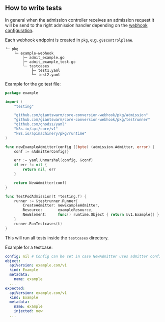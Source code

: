 ## How to write tests

In general when the admission controller receives an admission request it will be send to the right admission handler depending on the [webhook configuration](../helm/core-conversion-webhook/templates/webhook.yaml).

Each webhook endpoint is created in `pkg`, e.g. `g8scontrolplane`.

```
└─ pkg
    └─ example-webhook
        ├─ admit_example.go
        ├─ admit_example_test.go
        └─ testcases
            ├─ test1.yaml
            └─ test2.yaml
```

Example for the go test file:

```go
package example

import (
	"testing"

	"github.com/giantswarm/core-conversion-webhook/pkg/admission"
	"github.com/giantswarm/core-conversion-webhook/pkg/testrunner"
	"github.com/ghodss/yaml"
	"k8s.io/api/core/v1"
	"k8s.io/apimachinery/pkg/runtime"
)

func newExampleAdmitter(config []byte) (admission.Admitter, error) {
	conf := &AdmitterConfig{}

	err := yaml.Unmarshal(config, &conf)
	if err != nil {
		return nil, err
	}

	return NewAdmitter(conf)
}

func TestPodAdmission(t *testing.T) {
	runner := &testrunner.Runner{
		CreateAdmitter: newExampleAdmitter,
		Resource:       exampleResource,
		NewElement:     func() runtime.Object { return &v1.Example{} },
	}
	runner.RunTestcases(t)
}
```

This will run all tests inside the `testcases` directory.

Example for a testcase:

```yaml
config: nil # Config can be set in case NewAdmitter uses admitter config
object:
  apiVersion: example.com/v1
  kind: Example
  metadata:
    name: example
  ...
expected:
  apiVersion: example.com/v1
  kind: Example
  metadata:
    name: example
    injected: new
  ...
```
